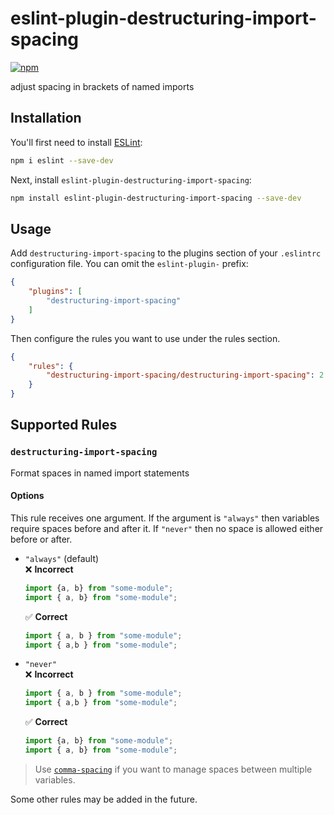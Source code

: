# eslint-plugin-destructuring-import-spacing
[![npm](https://img.shields.io/npm/v/eslint-plugin-destructuring-import-spacing)](https://npmjs.com/package/eslint-plugin-destructuring-import-spacing)

adjust spacing in brackets of named imports

## Installation

You'll first need to install [ESLint](https://eslint.org/):

```sh
npm i eslint --save-dev
```

Next, install `eslint-plugin-destructuring-import-spacing`:

```sh
npm install eslint-plugin-destructuring-import-spacing --save-dev
```

## Usage

Add `destructuring-import-spacing` to the plugins section of your `.eslintrc` configuration file. You can omit the `eslint-plugin-` prefix:

```json
{
    "plugins": [
        "destructuring-import-spacing"
    ]
}
```


Then configure the rules you want to use under the rules section.

```json
{
    "rules": {
        "destructuring-import-spacing/destructuring-import-spacing": 2
    }
}
```

## Supported Rules

### `destructuring-import-spacing`
Format spaces in named import statements

#### Options
This rule receives one argument. If the argument is `"always"` then variables require spaces before and after it. If `"never"` then no space is allowed either before or after.
- `"always"` (default)  
  :x: **Incorrect**  
  ```js
  import {a, b} from "some-module";
  import { a, b} from "some-module";
  ```
  :white_check_mark: **Correct**  
  ```js
  import { a, b } from "some-module";
  import { a,b } from "some-module";
  ```
- `"never"`  
  :x: **Incorrect**  
  ```js
  import { a, b } from "some-module";
  import { a,b } from "some-module";
  ```
  :white_check_mark: **Correct**  
  ```js
  import {a, b} from "some-module";
  import { a, b} from "some-module";
  ```

> Use [`comma-spacing`](https://eslint.org/docs/latest/rules/comma-spacing) if you want to manage spaces between multiple variables.

Some other rules may be added in the future.

